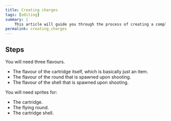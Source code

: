 ```yaml
---
title: Creating charges
tags: [editing] 
summary: |
    This article will guide you through the process of creating a completely new ammunition type inside the [Editor setup](editor_setup).
permalink: creating_charges
---
```


## Steps

You will need three flavours.
- The flavour of the cartridge itself, which is basically just an item.
- The flavour of the round that is spawned upon shooting.
- The flavour of the shell that is spawned upon shooting.

You will need sprites for:

- The cartridge.
- The flying round.
- The cartridge shell.


